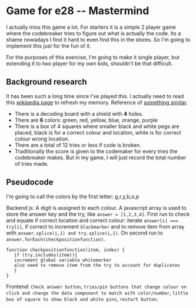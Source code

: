 # Game for e28 -- Mastermind

I actually miss this game a lot. For starters it is a simple 2 player game where the codebreaker tries to figure out what is actually the code.
Its a shame nowadays I find it hard to even find this in the stores. So I'm going to implement this just for the fun of it.

For the purposes of this exercise, I'm going to make it single player, but extending it to two player for my own kids, shouldn't be that difficult.

## Background research

It has been such a long time since I've played this. I actually need to read this [wikipedia page](https://en.wikipedia.org/wiki/Mastermind_(board_game)) to refresh my memory.
Reference of [something similar](https://www.webgamesonline.com/mastermind/).

- There is a decoding board with a shield with **4** holes.
- There are **6** colors: green, red, yellow, blue, orange, purple
- There is a box of 4 squares where smaller black and white pegs are placed, black is for a correct colour and location, white is for correct colour wrong location.
- There are a total of 12 tries or less if code is broken.
- Traditionally the score is given to the codemaker for every tries the codebreaker makes. But in my game, I will just record the total number of tries made.
 
 ## Pseudocode
 I'm going to call the colors by the first letter: g,r,y,b,o,p
 
 Backend js:
 A digit is assigned to each colour.
 A javascript array is used to store the answer key and the try, like `answer = [1,2,3,4]`.
 First run to check and equate if correct location and correct colour: iterate `answer[i] === try[i]`, if correct to increment `blackmarker` and to remove item from array with  `answer.splice(i,1) and try.splice(i,1)`.
 On second run to `answer.forEach(checkpositionfunction)`.
 ```
function checkpositionfunction(item, index) {
    if (try.includes(item)){
    increment global variable whitemarker      
    also need to remove item from the try to account for duplicates
    }
}
```

Frontend: `Check answer button`, `tries/pin buttons that change colour on click and change the data component to match with color/number`, `little box of square to show black and white pins`, `restart button`.